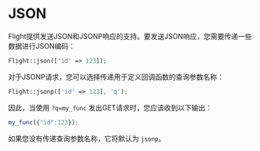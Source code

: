 # JSON

Flight提供发送JSON和JSONP响应的支持。要发送JSON响应，您需要传递一些数据进行JSON编码：

```php
Flight::json(['id' => 123]);
```

对于JSONP请求，您可以选择传递用于定义回调函数的查询参数名称：

```php
Flight::jsonp(['id' => 123], 'q');
```

因此，当使用 `?q=my_func` 发出GET请求时，您应该收到以下输出：

```javascript
my_func({"id":123});
```

如果您没有传递查询参数名称，它将默认为 `jsonp`。